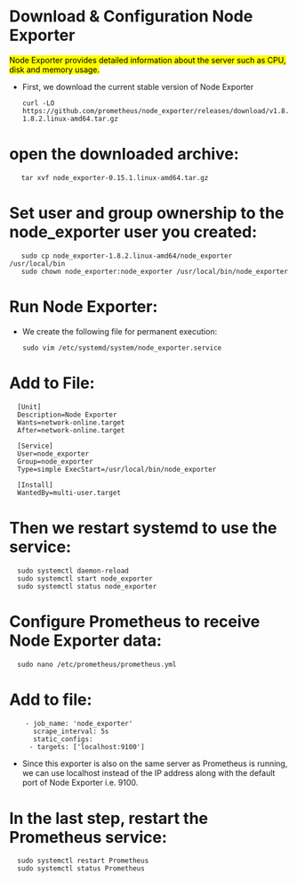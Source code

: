 # Download & Configuration Node Exporter
 <mark> Node Exporter provides detailed information about the server such as CPU, disk and memory usage.</mark>
 
*  First, we download the current stable version of Node Exporter
  
       curl -LO https://github.com/prometheus/node_exporter/releases/download/v1.8.2/node_exporter-1.8.2.linux-amd64.tar.gz

# open the downloaded archive:
       tar xvf node_exporter-0.15.1.linux-amd64.tar.gz
# Set user and group ownership to the node_exporter user you created:
       sudo cp node_exporter-1.8.2.linux-amd64/node_exporter /usr/local/bin
       sudo chown node_exporter:node_exporter /usr/local/bin/node_exporter
# Run Node Exporter:
* We create the following file for permanent execution:

      sudo vim /etc/systemd/system/node_exporter.service
# Add to File:
      [Unit] 
      Description=Node Exporter 
      Wants=network-online.target 
      After=network-online.target 
      
      [Service] 
      User=node_exporter 
      Group=node_exporter 
      Type=simple ExecStart=/usr/local/bin/node_exporter 
      
      [Install] 
      WantedBy=multi-user.target

# Then we restart systemd to use the service:
      sudo systemctl daemon-reload
      sudo systemctl start node_exporter
      sudo systemctl status node_exporter
# Configure Prometheus to receive Node Exporter data:
      sudo nano /etc/prometheus/prometheus.yml
# Add to file:
        - job_name: 'node_exporter'
          scrape_interval: 5s
          static_configs:
         - targets: ['localhost:9100']

* Since this exporter is also on the same server as Prometheus is running, we can use localhost instead of the IP address along with the default port of Node Exporter i.e. 9100.


# In the last step, restart the Prometheus service:
      sudo systemctl restart Prometheus
      sudo systemctl status Prometheus


 
